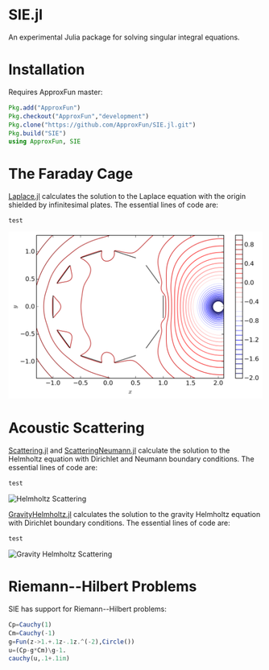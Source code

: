 # SIE.jl

An experimental Julia package for solving singular integral equations.

# Installation

Requires ApproxFun master:

```julia
Pkg.add("ApproxFun")
Pkg.checkout("ApproxFun","development")
Pkg.clone("https://github.com/ApproxFun/SIE.jl.git")
Pkg.build("SIE")
using ApproxFun, SIE
```

# The Faraday Cage

[Laplace.jl](https://github.com/ApproxFun/SIE.jl/raw/master/examples/Laplace.jl) calculates the solution to the Laplace equation with the origin shielded by infinitesimal plates. The essential lines of code are:

```julia
test
```

![Faraday Cage](https://github.com/ApproxFun/SIE.jl/raw/master/images/FaradayCage.png)


# Acoustic Scattering

[Scattering.jl](https://github.com/ApproxFun/SIE.jl/raw/master/examples/Scattering.jl) and [ScatteringNeumann.jl](https://github.com/ApproxFun/SIE.jl/raw/master/examples/ScatteringNeumann.jl) calculate the solution to the Helmholtz equation with Dirichlet and Neumann boundary conditions. The essential lines of code are:

```julia
test
```

![Helmholtz Scattering](https://github.com/ApproxFun/SIE.jl/raw/master/images/Helmholtz.gif)

[GravityHelmholtz.jl](https://github.com/ApproxFun/SIE.jl/raw/master/examples/GravityHelmholtz.jl) calculates the solution to the gravity Helmholtz equation with Dirichlet boundary conditions. The essential lines of code are:

```julia
test
```

![Gravity Helmholtz Scattering](https://github.com/ApproxFun/SIE.jl/raw/master/images/GravityHelmholtz.gif)

# Riemann--Hilbert Problems

SIE has support for Riemann--Hilbert problems:

```julia
Cp=Cauchy(1)
Cm=Cauchy(-1)
g=Fun(z->1.+.1z-.1z.^(-2),Circle())
u=(Cp-g*Cm)\g-1.
cauchy(u,.1+.1im)
```
